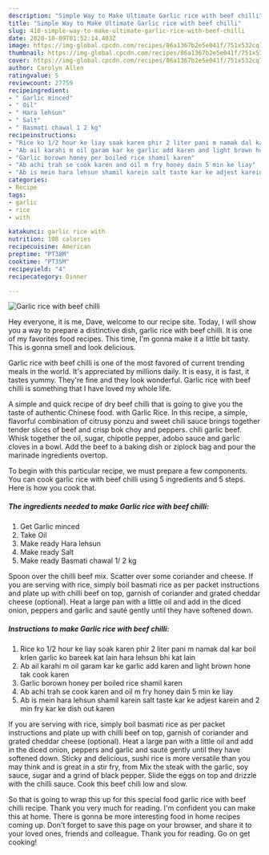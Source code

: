 ```yaml
---
description: "Simple Way to Make Ultimate Garlic rice with beef chilli"
title: "Simple Way to Make Ultimate Garlic rice with beef chilli"
slug: 410-simple-way-to-make-ultimate-garlic-rice-with-beef-chilli
date: 2020-10-09T01:52:14.403Z
image: https://img-global.cpcdn.com/recipes/86a1367b2e5e041f/751x532cq70/garlic-rice-with-beef-chilli-recipe-main-photo.jpg
thumbnail: https://img-global.cpcdn.com/recipes/86a1367b2e5e041f/751x532cq70/garlic-rice-with-beef-chilli-recipe-main-photo.jpg
cover: https://img-global.cpcdn.com/recipes/86a1367b2e5e041f/751x532cq70/garlic-rice-with-beef-chilli-recipe-main-photo.jpg
author: Carolyn Allen
ratingvalue: 5
reviewcount: 27759
recipeingredient:
- " Garlic minced"
- " Oil"
- " Hara lehsun"
- " Salt"
- " Basmati chawal 1 2 kg"
recipeinstructions:
- "Rice ko 1/2 hour ke liay soak karen phir 2 liter pani m namak dal kar boil krlen garlic ko bareek kat lain hara lehsun bhi kat lain"
- "Ab ail karahi m oil garam kar ke garlic add karen and light brown hone tak cook karen"
- "Garlic borown honey per boiled rice shamil karen"
- "Ab achi trah se cook karen and oil m fry honey dain 5 min ke liay"
- "Ab is mein hara lehsun shamil karein salt taste kar ke adjest karein and 2 min fry kar ke dish out karen"
categories:
- Recipe
tags:
- garlic
- rice
- with

katakunci: garlic rice with 
nutrition: 108 calories
recipecuisine: American
preptime: "PT38M"
cooktime: "PT35M"
recipeyield: "4"
recipecategory: Dinner

---
```



![Garlic rice with beef chilli](https://img-global.cpcdn.com/recipes/86a1367b2e5e041f/751x532cq70/garlic-rice-with-beef-chilli-recipe-main-photo.jpg)

Hey everyone, it is me, Dave, welcome to our recipe site. Today, I will show you a way to prepare a distinctive dish, garlic rice with beef chilli. It is one of my favorites food recipes. This time, I'm gonna make it a little bit tasty. This is gonna smell and look delicious.

Garlic rice with beef chilli is one of the most favored of current trending meals in the world. It's appreciated by millions daily. It is easy, it is fast, it tastes yummy. They're fine and they look wonderful. Garlic rice with beef chilli is something that I have loved my whole life.

A simple and quick recipe of dry beef chilli that is going to give you the taste of authentic Chinese food. with Garlic Rice. In this recipe, a simple, flavorful combination of citrusy ponzu and sweet chili sauce brings together tender slices of beef and crisp bok choy and peppers. chili garlic beef. Whisk together the oil, sugar, chipotle pepper, adobo sauce and garlic cloves in a bowl. Add the beef to a baking dish or ziplock bag and pour the marinade ingredients overtop.


To begin with this particular recipe, we must prepare a few components. You can cook garlic rice with beef chilli using 5 ingredients and 5 steps. Here is how you cook that.

<!--inarticleads1-->

##### The ingredients needed to make Garlic rice with beef chilli:

1. Get  Garlic minced
1. Take  Oil
1. Make ready  Hara lehsun
1. Make ready  Salt
1. Make ready  Basmati chawal 1/ 2 kg


Spoon over the chilli beef mix. Scatter over some coriander and cheese. If you are serving with rice, simply boil basmati rice as per packet instructions and plate up with chilli beef on top, garnish of coriander and grated cheddar cheese (optional). Heat a large pan with a little oil and add in the diced onion, peppers and garlic and sauté gently until they have softened down. 

<!--inarticleads2-->

##### Instructions to make Garlic rice with beef chilli:

1. Rice ko 1/2 hour ke liay soak karen phir 2 liter pani m namak dal kar boil krlen garlic ko bareek kat lain hara lehsun bhi kat lain
1. Ab ail karahi m oil garam kar ke garlic add karen and light brown hone tak cook karen
1. Garlic borown honey per boiled rice shamil karen
1. Ab achi trah se cook karen and oil m fry honey dain 5 min ke liay
1. Ab is mein hara lehsun shamil karein salt taste kar ke adjest karein and 2 min fry kar ke dish out karen


If you are serving with rice, simply boil basmati rice as per packet instructions and plate up with chilli beef on top, garnish of coriander and grated cheddar cheese (optional). Heat a large pan with a little oil and add in the diced onion, peppers and garlic and sauté gently until they have softened down. Sticky and delicious, sushi rice is more versatile than you may think and is great in a stir fry, from Mix the steak with the garlic, soy sauce, sugar and a grind of black pepper. Slide the eggs on top and drizzle with the chilli sauce. Cook this beef chili low and slow. 

So that is going to wrap this up for this special food garlic rice with beef chilli recipe. Thank you very much for reading. I'm confident you can make this at home. There is gonna be more interesting food in home recipes coming up. Don't forget to save this page on your browser, and share it to your loved ones, friends and colleague. Thank you for reading. Go on get cooking!
